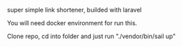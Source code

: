 super simple link shortener, builded with laravel

You will need docker environment for run this.

Clone repo, cd into folder and just run "./vendor/bin/sail up" 
